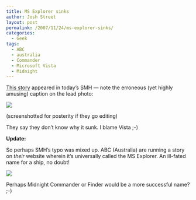 ```yaml
---
title: MS Explorer sinks
author: Josh Street
layout: post
permalink: /2007/11/24/ms-explorer-sinks/
categories:
  - Geek
tags:
  - ABC
  - australia
  - Commander
  - Microsoft Vista
  - Midnight
---
```

[This story][1] appeared in today&#8217;s SMH &#8212; note the erroneous (yet highly amusing) caption on the lead photo:

![][2]

(screenshotted for posterity if they go editing)

They say they don&#8217;t know why it sunk. I blame Vista ;-)

**Update:**

So perhaps SMH&#8217;s typo was mixed up. ABC (Australia) are running a story on *their* website wherein it&#8217;s universally called the MS Explorer. An ill-fated name for a ship, no doubt!

![][3]

Perhaps Midnight Commander or Finder would be a more successful name? ;-)

 [1]: http://www.smh.com.au/news/world/sinking-ship-evacuated-in-antarctic/2007/11/23/1195753307223.html
 [2]: /blog/wp-content/2007/11/sinking-ms-explorer.png
 [3]: /blog/wp-content/2007/11/sinking-ms-explorer-abc.png
